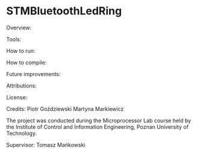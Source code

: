 # STMBluetoothLedRing

Overview:

Tools: 

How to run:

How to compile:

Future improvements:

Attributions:

License:

Credits:
Piotr Goździewski
Martyna Markiewicz

The project was conducted during the Microprocessor Lab course held by the Institute of Control and Information Engineering, Poznan University of Technology.

Supervisor: Tomasz Mańkowski
